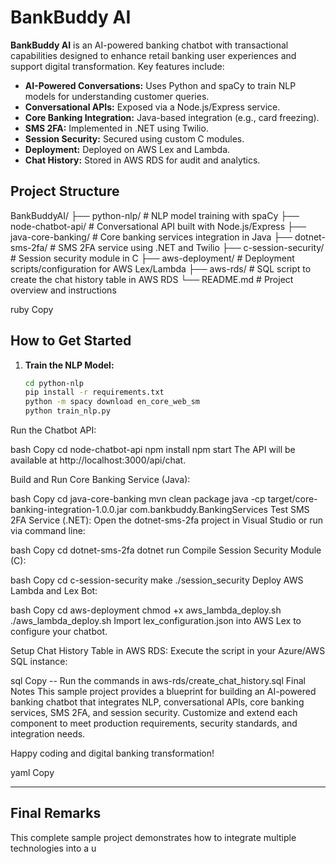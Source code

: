 # BankBuddy AI

**BankBuddy AI** is an AI-powered banking chatbot with transactional capabilities designed to enhance retail banking user experiences and support digital transformation. Key features include:

- **AI-Powered Conversations:** Uses Python and spaCy to train NLP models for understanding customer queries.
- **Conversational APIs:** Exposed via a Node.js/Express service.
- **Core Banking Integration:** Java-based integration (e.g., card freezing).
- **SMS 2FA:** Implemented in .NET using Twilio.
- **Session Security:** Secured using custom C modules.
- **Deployment:** Deployed on AWS Lex and Lambda.
- **Chat History:** Stored in AWS RDS for audit and analytics.

## Project Structure

BankBuddyAI/ ├── python-nlp/ # NLP model training with spaCy ├── node-chatbot-api/ # Conversational API built with Node.js/Express ├── java-core-banking/ # Core banking services integration in Java ├── dotnet-sms-2fa/ # SMS 2FA service using .NET and Twilio ├── c-session-security/ # Session security module in C ├── aws-deployment/ # Deployment scripts/configuration for AWS Lex/Lambda ├── aws-rds/ # SQL script to create the chat history table in AWS RDS └── README.md # Project overview and instructions

ruby
Copy

## How to Get Started

1. **Train the NLP Model:**
   ```bash
   cd python-nlp
   pip install -r requirements.txt
   python -m spacy download en_core_web_sm
   python train_nlp.py
Run the Chatbot API:

bash
Copy
cd node-chatbot-api
npm install
npm start
The API will be available at http://localhost:3000/api/chat.

Build and Run Core Banking Service (Java):

bash
Copy
cd java-core-banking
mvn clean package
java -cp target/core-banking-integration-1.0.0.jar com.bankbuddy.BankingServices
Test SMS 2FA Service (.NET): Open the dotnet-sms-2fa project in Visual Studio or run via command line:

bash
Copy
cd dotnet-sms-2fa
dotnet run
Compile Session Security Module (C):

bash
Copy
cd c-session-security
make
./session_security
Deploy AWS Lambda and Lex Bot:

bash
Copy
cd aws-deployment
chmod +x aws_lambda_deploy.sh
./aws_lambda_deploy.sh
Import lex_configuration.json into AWS Lex to configure your chatbot.

Setup Chat History Table in AWS RDS: Execute the script in your Azure/AWS SQL instance:

sql
Copy
-- Run the commands in aws-rds/create_chat_history.sql
Final Notes
This sample project provides a blueprint for building an AI-powered banking chatbot that integrates NLP, conversational APIs, core banking services, SMS 2FA, and session security. Customize and extend each component to meet production requirements, security standards, and integration needs.

Happy coding and digital banking transformation!

yaml
Copy

---

## Final Remarks

This complete sample project demonstrates how to integrate multiple technologies into a u